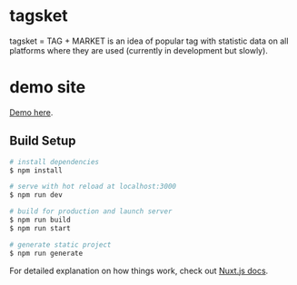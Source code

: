 # tagsket

tagsket = TAG + MARKET is an idea of popular tag with statistic data on all platforms where they are used (currently in development but slowly).

# demo site

[Demo here](https://tagsket.netlify.app/).

## Build Setup

```bash
# install dependencies
$ npm install

# serve with hot reload at localhost:3000
$ npm run dev

# build for production and launch server
$ npm run build
$ npm run start

# generate static project
$ npm run generate
```

For detailed explanation on how things work, check out [Nuxt.js docs](https://nuxtjs.org).
